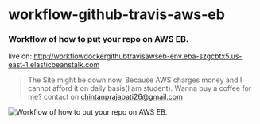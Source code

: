 # workflow-github-travis-aws-eb

### Workflow of how to put your repo on AWS EB.

live on: http://workflowdockergithubtravisawseb-env.eba-szgcbtx5.us-east-1.elasticbeanstalk.com

> The Site might be down now, Because AWS charges money and I cannot afford it on daily basis(I am student). Wanna buy a coffee for me? contact on chintanprajapati26@gmail.com

![Workflow of how to put your repo on AWS EB.](https://github.com/xscotophilic/workflow-github-travis-aws-eb/blob/master/public/Live.png?raw=true)
